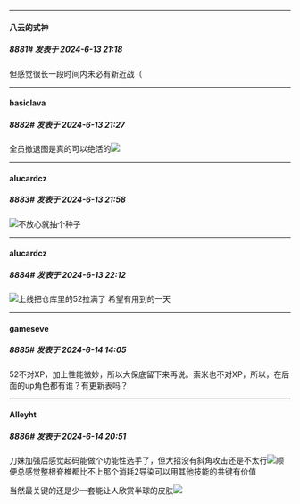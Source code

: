 ﻿
*****

####  八云的式神  
##### 8881#       发表于 2024-6-13 21:18

但感觉很长一段时间内未必有新近战（


*****

####  basiclava  
##### 8882#       发表于 2024-6-13 21:27

全员撤退图是真的可以绝活的<img src="https://static.saraba1st.com/image/smiley/face2017/091.png" referrerpolicy="no-referrer">


*****

####  alucardcz  
##### 8883#       发表于 2024-6-13 21:58

<img src="https://static.saraba1st.com/image/smiley/face2017/048.png" referrerpolicy="no-referrer">不放心就抽个种子


*****

####  alucardcz  
##### 8884#       发表于 2024-6-13 22:12

<img src="https://static.saraba1st.com/image/smiley/face2017/245.png" referrerpolicy="no-referrer">上线把仓库里的52拉满了 希望有用到的一天


*****

####  gameseve  
##### 8885#       发表于 2024-6-14 14:05

52不对XP，加上性能微妙，所以大保底留下来再说。索米也不对XP，所以，在后面的up角色都有谁？有更新表吗？


*****

####  Alleyht  
##### 8886#       发表于 2024-6-14 20:51

刀妹加强后感觉起码能做个功能性选手了，但大招没有斜角攻击还是不太行<img src="https://static.saraba1st.com/image/smiley/face2017/067.png" referrerpolicy="no-referrer">顺便总感觉整根脊椎都比不上那个消耗2导染可以用其他技能的共键有价值

当然最关键的还是少一套能让人欣赏半球的皮肤<img src="https://static.saraba1st.com/image/smiley/face2017/067.png" referrerpolicy="no-referrer">

